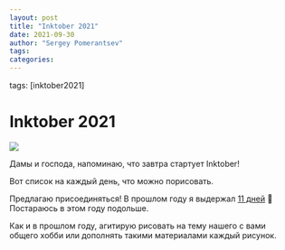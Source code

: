 ```yaml
---
layout: post
title: "Inktober 2021"
date: 2021-09-30
author: "Sergey Pomerantsev"
tags:
categories:
---
```

tags: [inktober2021]

# Inktober 2021

![](/images/_inktober21-0.png)

Дамы и господа, напоминаю, что завтра стартует Inktober!

Вот список на каждый день, что можно порисовать. 

Предлагаю присоединяться! В прошлом году я выдержал [11 дней](https://stuartzaq.blot.im/tagged/inktober2020) 🙂 Постараюсь в этом году подольше. 

Как и в прошлом году, агитирую рисовать на тему нашего с вами общего хобби или дополнять такими материалами каждый рисунок.
